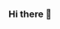 ### Hi there 👋


<!--
**danielacayuela/danielacayuela** is a ✨ _special_ ✨ repository because its `README.md` (this file) appears on your GitHub profile.

Here are some ideas to get you started:

- 🌱 I’m currently learning different technologies suh as:
![image](https://user-images.githubusercontent.com/75386133/118582414-e7450f80-b758-11eb-9b08-5509f392ca82.png)

- 📫 How to reach me: daniela.cayuela.tovar@gmail.com
- 😄 Pronouns: ...
- ⚡ Fun fact: ...
-->
